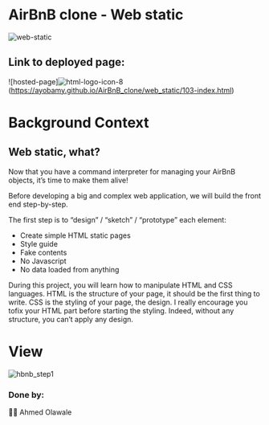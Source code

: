 # AirBnB clone - Web static

![web-static](https://user-images.githubusercontent.com/59466195/184797105-53103cc3-947e-41b2-ae09-3fe99c11204a.PNG)

## Link to deployed page:
![hosted-page]![html-logo-icon-8](https://user-images.githubusercontent.com/59466195/184798591-0f246d40-eb90-4d22-bd3d-d15bb9af10e3.png)(https://ayobamy.github.io/AirBnB_clone/web_static/103-index.html)

# Background Context
## Web static, what?
Now that you have a command interpreter for managing your AirBnB objects, it’s time to make them alive!

Before developing a big and complex web application, we will build the front end step-by-step.

The first step is to “design” / “sketch” / “prototype” each element:
- Create simple HTML static pages
- Style guide
- Fake contents
- No Javascript
- No data loaded from anything

During this project, you will learn how to manipulate HTML and CSS languages. HTML is the structure of your
page, it should be the first thing to write. CSS is the styling of your page, the design. I really encourage
you tofix your HTML part before starting the styling. Indeed, without any structure, you can’t apply any
design.

# View
![hbnb_step1](https://user-images.githubusercontent.com/59466195/184794914-e5d8ef21-2451-4b15-a18b-cfe5b0291718.png)


### Done by:
:man_technologist: Ahmed Olawale
